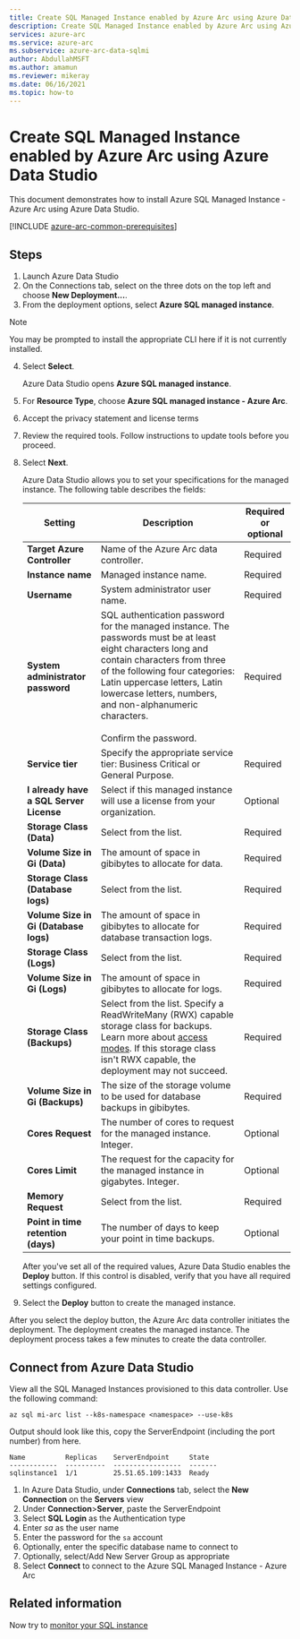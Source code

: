 ```yaml
---
title: Create SQL Managed Instance enabled by Azure Arc using Azure Data Studio
description: Create SQL Managed Instance enabled by Azure Arc using Azure Data Studio
services: azure-arc
ms.service: azure-arc
ms.subservice: azure-arc-data-sqlmi
author: AbdullahMSFT
ms.author: amamun
ms.reviewer: mikeray
ms.date: 06/16/2021
ms.topic: how-to
---
```


# Create SQL Managed Instance enabled by Azure Arc using Azure Data Studio

This document demonstrates how to install Azure SQL Managed Instance - Azure Arc using Azure Data Studio.

[!INCLUDE [azure-arc-common-prerequisites](../../../includes/azure-arc-common-prerequisites.md)]

## Steps

1. Launch Azure Data Studio
2. On the Connections tab, select on the three dots on the top left and choose **New Deployment...**.
3. From the deployment options, select **Azure SQL managed instance**.
  > [!NOTE]
  > You may be prompted to install the appropriate CLI here if it is not currently installed.
  
4. Select **Select**.

   Azure Data Studio opens **Azure SQL managed instance**. 

5. For **Resource Type**, choose **Azure SQL managed instance - Azure Arc**. 
6. Accept the privacy statement and license terms
1. Review the required tools. Follow instructions to update tools before you proceed.
1. Select **Next**.

   Azure Data Studio allows you to set your specifications for the managed instance. The following table describes the fields:

    |Setting    | Description | Required or optional
    |-------|-------|-------|
    |**Target Azure Controller** | Name of the Azure Arc data controller. | Required |
    |**Instance name** | Managed instance name. | Required |
    |**Username** | System administrator user name. | Required |
    |**System administrator password** | SQL authentication password for the managed instance. The passwords must be at least eight characters long and contain characters from three of the following four categories: Latin uppercase letters, Latin lowercase letters, numbers, and non-alphanumeric characters.<br/></br> Confirm the password. | Required |
    |**Service tier** | Specify the appropriate service tier: Business Critical or General Purpose. | Required |
    |**I already have a SQL Server License** | Select if this managed instance will use a license from your organization.  | Optional |
    |**Storage Class (Data)** | Select from the list. | Required |
    |**Volume Size in Gi (Data)** | The amount of space in gibibytes to allocate for data. | Required |
    |**Storage Class (Database logs)** | Select from the list. | Required |
    |**Volume Size in Gi (Database logs)** | The amount of space in gibibytes to allocate for database transaction logs. | Required |
    |**Storage Class (Logs)** | Select from the list. | Required |
    |**Volume Size in Gi (Logs)** | The amount of space in gibibytes to allocate for logs. | Required |
    |**Storage Class (Backups)** | Select from the list. Specify a ReadWriteMany (RWX) capable storage class for backups. Learn more about [access modes](https://kubernetes.io/docs/concepts/storage/persistent-volumes/#access-modes). If this storage class isn't RWX capable, the deployment may not succeed. | Required |
    |**Volume Size in Gi (Backups)** | The size of the storage volume to be used for database backups in gibibytes. | Required |
    |**Cores Request** | The number of cores to request for the managed instance. Integer. | Optional |
    |**Cores Limit** | The request for the capacity for the managed instance in gigabytes. Integer. | Optional |
    |**Memory Request** | Select from the list. | Required |
    |**Point in time retention (days)** | The number of days to keep your point in time backups. | Optional |

   After you've set all of the required values, Azure Data Studio enables the **Deploy** button. If this control is disabled, verify that you have all required settings configured.

1. Select the **Deploy** button to create the managed instance.

After you select the deploy button, the Azure Arc data controller initiates the deployment. The deployment creates the managed instance. The deployment process takes a few minutes to create the data controller.

## Connect from Azure Data Studio

View all the SQL Managed Instances provisioned to this data controller. Use the following command:

  ```azurecli
  az sql mi-arc list --k8s-namespace <namespace> --use-k8s
  ```

  Output should look like this, copy the ServerEndpoint (including the port number) from here.

  ```console
  Name          Replicas    ServerEndpoint     State
  ------------  ----------  -----------------  -------
  sqlinstance1  1/1         25.51.65.109:1433  Ready
  ```

1. In Azure Data Studio, under **Connections** tab, select the **New Connection** on the **Servers** view
1. Under **Connection**>**Server**, paste the ServerEndpoint 
1. Select **SQL Login** as the Authentication type
1. Enter *sa* as the user name
1. Enter the password for the `sa` account
1. Optionally, enter the specific database name to connect to
1. Optionally, select/Add New Server Group as appropriate
1. Select **Connect** to connect to the Azure SQL Managed Instance - Azure Arc

## Related information

Now try to [monitor your SQL instance](monitor-grafana-kibana.md)
